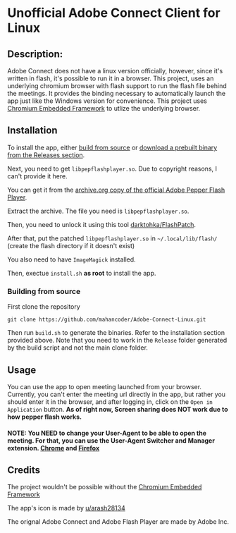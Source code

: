# Unofficial Adobe Connect Client for Linux
## Description:
Adobe Connect does not have a linux version officially, however, since it's written in flash, it's possible to run it in a browser. This project, uses an underlying chromium browser with flash support to run the flash file behind the meetings. It provides the binding necessary to automatically launch the app just like the Windows version for convenience.
This project uses [Chromium Embedded Framework](https://github.com/chromiumembedded) to utlize the underlying browser.
## Installation
To install the app, either [build from source](#building-from-source) or [download a prebuilt binary from the Releases section](https://github.com/mahancoder/Adobe-Connect-Linux/releases). 

Next, you need to get `libpepflashplayer.so`. Due to copyright reasons, I can't provide it here. 

You can get it from the [archive.org copy of the official Adobe Pepper Flash Player](https://web.archive.org/web/20210101005931/https://fpdownload.adobe.com/pub/flashplayer/pdc/32.0.0.465/flash_player_ppapi_linux.x86_64.tar.gz). 

Extract the archive. The file you need is `libpepflashplayer.so`.

Then, you need to unlock it using this tool [darktohka/FlashPatch](https://github.com/darktohka/FlashPatch).

After that, put the patched `libpepflashplayer.so` in `~/.local/lib/flash/` (create the flash directory if it doesn't exist)

You also need to have `ImageMagick` installed. 

Then, exectue `install.sh` **as root** to install the app.

### Building from source
First clone the repository
```
git clone https://github.com/mahancoder/Adobe-Connect-Linux.git
```
Then run `build.sh` to generate the binaries. Refer to the installation section provided above. Note that you need to work in the `Release` folder generated by the build script and not the main clone folder.
## Usage
You can use the app to open meeting launched from your browser. Currently, you can't enter the meeting url directly in the app, but rather you should enter it in the browser, and after logging in, click on the `Open in Application` button. **As of right now, Screen sharing does NOT work due to how pepper flash works.**
#### **NOTE:** You NEED to change your User-Agent to be able to open the meeting. For that, you can use the User-Agent Switcher and Manager extension. [Chrome](https://chrome.google.com/webstore/detail/user-agent-switcher-and-m/bhchdcejhohfmigjafbampogmaanbfkg) and [Firefox](https://addons.mozilla.org/en-US/firefox/addon/user-agent-string-switcher/)
## Credits
The project wouldn't be possible without the [Chromium Embedded Framework](https://github.com/chromiumembedded)

The app's icon is made by [u/arash28134](https://www.reddit.com/user/arash28134)

The orignal Adobe Connect and Adobe Flash Player are made by Adobe Inc.
